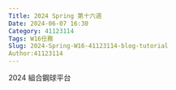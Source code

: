 ```yaml
---
Title: 2024 Spring 第十六週
Date: 2024-06-07 16:30
Category: 41123114
Tags: W16任務
Slug: 2024-Spring-W16-41123114-blog-tutorial
Author:41123114 
---
```


2024 組合鋼球平台

<!-- PELICAN_END_SUMMARY -->
